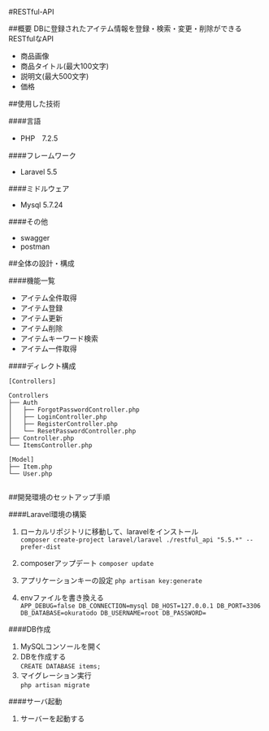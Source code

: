 #RESTful-API

##概要
DBに登録されたアイテム情報を登録・検索・変更・削除ができる  
RESTfulなAPI  
- 商品画像
- 商品タイトル(最大100文字)
- 説明文(最大500文字)
- 価格

##使用した技術

####言語
- PHP　7.2.5

####フレームワーク
- Laravel 5.5

####ミドルウェア
- Mysql 5.7.24

####その他
- swagger
- postman

##全体の設計・構成

####機能一覧
- アイテム全件取得
- アイテム登録
- アイテム更新
- アイテム削除
- アイテムキーワード検索
- アイテム一件取得

####ディレクト構成
```
[Controllers]

Controllers
├── Auth
│   ├── ForgotPasswordController.php
│   ├── LoginController.php
│   ├── RegisterController.php
│   └── ResetPasswordController.php
├── Controller.php
└── ItemsController.php

[Model]
├── Item.php
└── User.php


```


##開発環境のセットアップ手順

####Laravel環境の構築
1. ローカルリポジトリに移動して、laravelをインストール  
`composer create-project laravel/laravel ./restful_api "5.5.*" --prefer-dist`
2. composerアップデート `composer update`
3. アプリケーションキーの設定 `php artisan key:generate`

4. envファイルを書き換える  
   `APP_DEBUG=false DB_CONNECTION=mysql DB_HOST=127.0.0.1 DB_PORT=3306 DB_DATABASE=okuratodo DB_USERNAME=root DB_PASSWORD=`

####DB作成
1. MySQLコンソールを開く
2. DBを作成する  
   `CREATE DATABASE items;`
3. マイグレーション実行  
        `php artisan migrate`

####サーバ起動
1. サーバーを起動する
